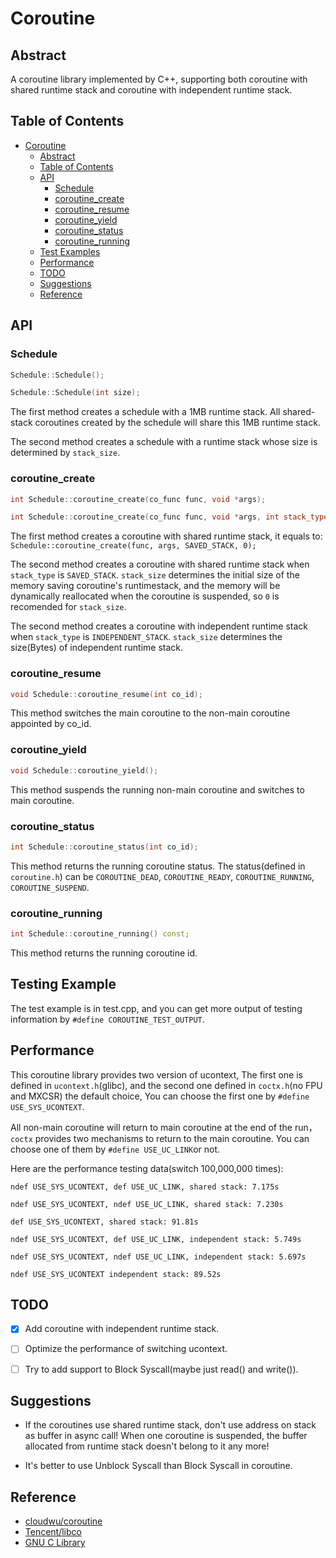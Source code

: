 # Coroutine

## Abstract


A coroutine library implemented by C++, supporting both coroutine with shared runtime stack and coroutine with independent runtime stack.

## Table of Contents


* [Coroutine](#Coroutine)
   * [Abstract](#Abstract)
   * [Table of Contents](#Table-of-Contents)
   * [API](#API)
      * [Schedule](#Schedule)
      * [coroutine_create](#coroutine_create)
      * [coroutine_resume](#coroutine_resume)
      * [coroutine_yield](#coroutine_yield)
      * [coroutine_status](#coroutine_status)
      * [coroutine_running](#coroutine_running)
   * [Test Examples](#test-examples)
   * [Performance](#performance)
   * [TODO](#todo)
   * [Suggestions](#Suggestions)
   * [Reference](#Reference)


## API

### Schedule

```c++
Schedule::Schedule();

Schedule::Schedule(int size);
```

The first method creates a schedule with a 1MB runtime stack. All shared-stack coroutines created by the schedule will share this 1MB runtime stack.

The second method creates a schedule with a runtime stack whose size is determined by `stack_size`.

### coroutine_create

```c++
int Schedule::coroutine_create(co_func func, void *args);

int Schedule::coroutine_create(co_func func, void *args, int stack_type, int stack_size);
```

The first method creates a coroutine with shared runtime stack, it equals to: `Schedule::coroutine_create(func, args, SAVED_STACK, 0);`

The second method creates a coroutine with shared runtime stack when `stack_type` is `SAVED_STACK`. `stack_size` determines the initial size of the memory saving coroutine's runtimestack, and the memory will be dynamically reallocated when the coroutine is suspended, so `0` is recomended for `stack_size`.

The second method creates a coroutine with independent runtime stack when `stack_type` is `INDEPENDENT_STACK`. `stack_size` determines the size(Bytes) of independent runtime stack.

### coroutine_resume

```c++
void Schedule::coroutine_resume(int co_id);
```

This method switches the main coroutine to the non-main coroutine appointed by co_id.

### coroutine_yield

```c++
void Schedule::coroutine_yield();
```

This method suspends the running non-main coroutine and switches to main coroutine.

### coroutine_status


```c++
int Schedule::coroutine_status(int co_id);
```

This method returns the running coroutine status. The status(defined in `coroutine.h`) can be `COROUTINE_DEAD`, `COROUTINE_READY`, `COROUTINE_RUNNING`, `COROUTINE_SUSPEND`.

### coroutine_running


```c++
int Schedule::coroutine_running() const;
```

This method returns the running coroutine id.

## Testing Example

The test example is in test.cpp, and you can get more output of testing information by `#define COROUTINE_TEST_OUTPUT`.

## Performance

This coroutine library provides two version of ucontext, The first one is defined in `ucontext.h`(glibc), and the second one defined in `coctx.h`(no FPU and MXCSR) the default choice, You can choose the first one by `#define USE_SYS_UCONTEXT`.

All non-main coroutine will return to main coroutine at the end of the run， `coctx` provides two mechanisms to return to the main coroutine. You can choose one of them by `#define USE_UC_LINK`or not.

Here are the performance testing data(switch 100,000,000 times):

```
ndef USE_SYS_UCONTEXT, def USE_UC_LINK, shared stack: 7.175s

ndef USE_SYS_UCONTEXT, ndef USE_UC_LINK, shared stack: 7.230s

def USE_SYS_UCONTEXT, shared stack: 91.81s

ndef USE_SYS_UCONTEXT, def USE_UC_LINK, independent stack: 5.749s

ndef USE_SYS_UCONTEXT, ndef USE_UC_LINK, independent stack: 5.697s

ndef USE_SYS_UCONTEXT independent stack: 89.52s

```



## TODO

- [x] Add coroutine with independent runtime stack.

- [ ] Optimize the performance of switching ucontext.

- [ ] Try to add support to Block Syscall(maybe just read() and write()).


## Suggestions

- If the coroutines use shared runtime stack, don't use address on stack as buffer in async call! When one coroutine is suspended, the buffer allocated from runtime stack doesn't belong to it any more!

- It's better to use Unblock Syscall than Block Syscall in coroutine.

## Reference

- [cloudwu/coroutine](https://github.com/cloudwu/coroutine)
- [Tencent/libco](https://github.com/Tencent/libco) 
- [GNU C Library](https://code.woboq.org/userspace/glibc/)


